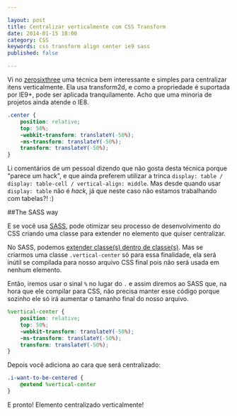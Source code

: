 ```yaml
---

layout: post
title: Centralizar verticalmente com CSS Transform
date: 2014-01-15 18:00
category: CSS
keywords: css transform align center ie9 sass
published: false

---
```


Vi no [zerosixthree](http://zerosixthree.se/vertical-align-anything-with-just-3-lines-of-css/) uma técnica bem interessante e simples para centralizar itens verticalmente. Ela usa transform2d, e como a propriedade é suportada por IE9+, pode ser aplicada tranquilamente. Acho que uma minoria de projetos ainda atende o IE8.

```css
.center {
    position: relative;
    top: 50%;
    -webkit-transform: translateY(-50%);
    -ms-transform: translateY(-50%);
    transform: translateY(-50%);
}
```

Li comentários de um pessoal dizendo que não gosta desta técnica porque "parece um hack", e que ainda preferem utilizar a trinca `display: table / display: table-cell / vertical-align: middle`. Mas desde quando usar `display: table` não é _hack_, já que neste caso não estamos trabalhando com tabelas?! :)

<!--readmore-->

##The SASS way

E se você usa [SASS](http://sass-lang.com/), pode otimizar seu processo de desenvolvimento do CSS criando uma classe para extender no elemento que quiser centralizar.

No SASS, podemos [extender classe(s) dentro de classe(s)](http://sass-lang.com/documentation/file.SASS_REFERENCE.html#extend). Mas se criarmos uma classe `.vertical-center` só para essa finalidade, ela será inútil se compilada para nosso arquivo CSS final pois não será usada em nenhum elemento.

Então, iremos usar o sinal `%` no lugar do `.` e assim diremos ao SASS que, na hora que ele compilar para CSS, não precisa manter esse código porque sozinho ele só irá aumentar o tamanho final do nosso arquivo. 

```scss
%vertical-center {
    position: relative;
    top: 50%;
    -webkit-transform: translateY(-50%);
    -ms-transform: translateY(-50%);
    transform: translateY(-50%);
}
```

Depois você adiciona ao cara que será centralizado:

```scss
.i-want-to-be-centered {
    @extend %vertical-center
}
```
E pronto! Elemento centralizado verticalmente!

